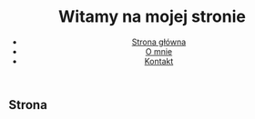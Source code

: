 <!DOCTYPE html>
<html lang="pl">
<head>
  <meta charset="UTF-8">
  <meta name="viewport" content="width=device-width, initial-scale=1.0">
  <title>Tytuł strony</title>
  <link rel="stylesheet" href="style.css"> <!-- jeśli chcesz dodać CSS -->
</head>
<body>

  <header>
    <h1>Witamy na mojej stronie</h1>
    <nav>
      <ul>
        <li><a href="#home">Strona główna</a></li>
        <li><a href="#about">O mnie</a></li>
        <li><a href="#contact">Kontakt</a></li>
      </ul>
    </nav>
  </header>

  <main>
    <section id="home">
      <h2>Strona
